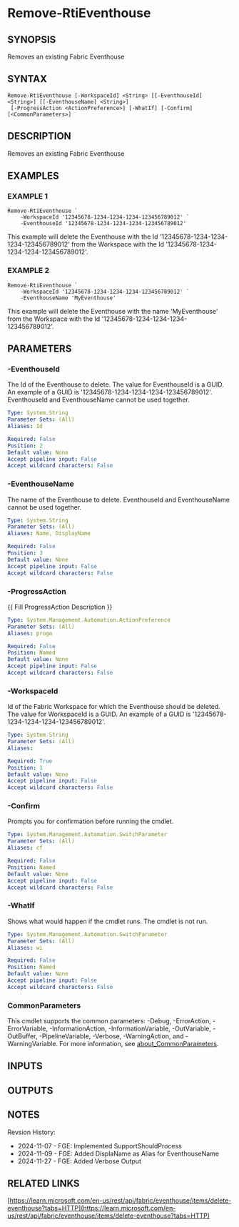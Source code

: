 # Remove-RtiEventhouse

## SYNOPSIS
Removes an existing Fabric Eventhouse

## SYNTAX

```
Remove-RtiEventhouse [-WorkspaceId] <String> [[-EventhouseId] <String>] [[-EventhouseName] <String>]
 [-ProgressAction <ActionPreference>] [-WhatIf] [-Confirm] [<CommonParameters>]
```

## DESCRIPTION
Removes an existing Fabric Eventhouse

## EXAMPLES

### EXAMPLE 1
```
Remove-RtiEventhouse `
    -WorkspaceId '12345678-1234-1234-1234-123456789012' `
    -EventhouseId '12345678-1234-1234-1234-123456789012'
```

This example will delete the Eventhouse with the Id '12345678-1234-1234-1234-123456789012' from
the Workspace with the Id '12345678-1234-1234-1234-123456789012'.

### EXAMPLE 2
```
Remove-RtiEventhouse `
    -WorkspaceId '12345678-1234-1234-1234-123456789012' `
    -EventhouseName 'MyEventhouse'
```

This example will delete the Eventhouse with the name 'MyEventhouse' from the Workspace with the
Id '12345678-1234-1234-1234-123456789012'.

## PARAMETERS

### -EventhouseId
The Id of the Eventhouse to delete.
The value for EventhouseId is a GUID.
An example of a GUID is '12345678-1234-1234-1234-123456789012'.
EventhouseId and EventhouseName cannot be used together.

```yaml
Type: System.String
Parameter Sets: (All)
Aliases: Id

Required: False
Position: 2
Default value: None
Accept pipeline input: False
Accept wildcard characters: False
```

### -EventhouseName
The name of the Eventhouse to delete.
EventhouseId and EventhouseName cannot be used together.

```yaml
Type: System.String
Parameter Sets: (All)
Aliases: Name, DisplayName

Required: False
Position: 3
Default value: None
Accept pipeline input: False
Accept wildcard characters: False
```

### -ProgressAction
{{ Fill ProgressAction Description }}

```yaml
Type: System.Management.Automation.ActionPreference
Parameter Sets: (All)
Aliases: proga

Required: False
Position: Named
Default value: None
Accept pipeline input: False
Accept wildcard characters: False
```

### -WorkspaceId
Id of the Fabric Workspace for which the Eventhouse should be deleted.
The value for WorkspaceId is a GUID.
An example of a GUID is '12345678-1234-1234-1234-123456789012'.

```yaml
Type: System.String
Parameter Sets: (All)
Aliases:

Required: True
Position: 1
Default value: None
Accept pipeline input: False
Accept wildcard characters: False
```

### -Confirm
Prompts you for confirmation before running the cmdlet.

```yaml
Type: System.Management.Automation.SwitchParameter
Parameter Sets: (All)
Aliases: cf

Required: False
Position: Named
Default value: None
Accept pipeline input: False
Accept wildcard characters: False
```

### -WhatIf
Shows what would happen if the cmdlet runs.
The cmdlet is not run.

```yaml
Type: System.Management.Automation.SwitchParameter
Parameter Sets: (All)
Aliases: wi

Required: False
Position: Named
Default value: None
Accept pipeline input: False
Accept wildcard characters: False
```

### CommonParameters
This cmdlet supports the common parameters: -Debug, -ErrorAction, -ErrorVariable, -InformationAction, -InformationVariable, -OutVariable, -OutBuffer, -PipelineVariable, -Verbose, -WarningAction, and -WarningVariable. For more information, see [about_CommonParameters](http://go.microsoft.com/fwlink/?LinkID=113216).

## INPUTS

## OUTPUTS

## NOTES
Revsion History:

- 2024-11-07 - FGE: Implemented SupportShouldProcess
- 2024-11-09 - FGE: Added DisplaName as Alias for EventhouseName
- 2024-11-27 - FGE: Added Verbose Output

## RELATED LINKS

[https://learn.microsoft.com/en-us/rest/api/fabric/eventhouse/items/delete-eventhouse?tabs=HTTP](https://learn.microsoft.com/en-us/rest/api/fabric/eventhouse/items/delete-eventhouse?tabs=HTTP)

